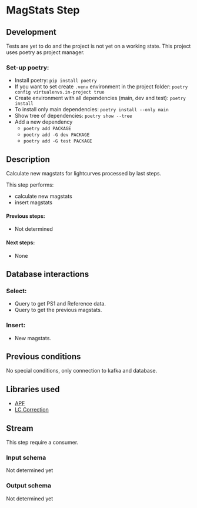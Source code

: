 # MagStats Step

## Development
Tests are yet to do and the project is not yet on a working state.
This project uses poetry as project manager.

### Set-up poetry:
- Install poetry: `pip install poetry`
- If you want to set create `.venv` environment in the project folder: `poetry config virtualenvs.in-project true`
- Create environment with all dependencies (main, dev and test): `poetry install`
- To install only main dependencies: `poetry install --only main`
- Show tree of dependencies: `poetry show --tree`
- Add a new dependency 
  - `poetry add PACKAGE`
  - `poetry add -G dev PACKAGE`
  - `poetry add -G test PACKAGE`

## Description

Calculate new magstats for lightcurves processed by last steps.

This step performs:

- calculate new magstats
- insert magstats

#### Previous steps:

- Not determined

#### Next steps:

- None

## Database interactions


### Select:

- Query to get PS1 and Reference data.
- Query to get the previous magstats.

### Insert:

- New magstats.

## Previous conditions

No special conditions, only connection to kafka and database.


## Libraries used

- [APF](https://github.com/alercebroker/APF)
- [LC Correction](https://github.com/alercebroker/lc_correction)

## Stream

This step require a consumer.

### Input schema

Not determined yet

### Output schema

Not determined yet

